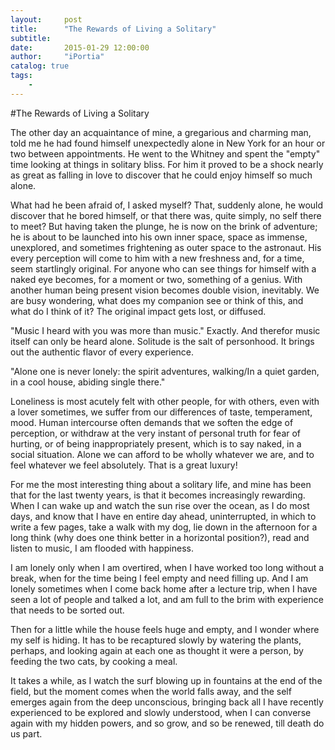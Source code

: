 ```yaml
---
layout:     post
title:      "The Rewards of Living a Solitary"
subtitle:   
date:       2015-01-29 12:00:00
author:     "iPortia"
catalog: true
tags:
    - 
---
```





#The Rewards of Living a Solitary

The other day an acquaintance of mine, a gregarious and charming man, told me he had found himself unexpectedly alone in New York for an hour or two between appointments. He went to the Whitney and spent the "empty" time looking at things in solitary bliss. For him it proved to be a shock nearly as great as falling in love to discover that he could enjoy himself so much alone.

What had he been afraid of, I asked myself? That, suddenly alone, he would discover that he bored himself, or that there was, quite simply, no self there to meet? But having taken the plunge, he is now on the brink of adventure; he is about to be launched into his own inner space, space as immense, unexplored, and sometimes frightening as outer space to the astronaut. His every perception will come to him with a new freshness and, for a time, seem startlingly original. For anyone who can see things for himself with a naked eye becomes, for a moment or two, something of a genius. With another human being present vision becomes double vision, inevitably. We are busy wondering, what does my companion see or think of this, and what do I think of it? The original impact gets lost, or diffused.

"Music I heard with you was more than music." Exactly. And therefor music itself can only be heard alone. Solitude is the salt of personhood. It brings out the authentic flavor of every experience.

"Alone one is never lonely: the spirit adventures, walking/In a quiet garden, in a cool house, abiding single there."

Loneliness is most acutely felt with other people, for with others, even with a lover sometimes, we suffer from our differences of taste, temperament, mood. Human intercourse often demands that we soften the edge of perception, or withdraw at the very instant of personal truth for fear of hurting, or of being inappropriately present, which is to say naked, in a social situation. Alone we can afford to be wholly whatever we are, and to feel whatever we feel absolutely. That is a great luxury!

For me the most interesting thing about a solitary life, and mine has been that for the last twenty years, is that it becomes increasingly rewarding. When I can wake up and watch the sun rise over the ocean, as I do most days, and know that I have en entire day ahead, uninterrupted, in which to write a few pages, take a walk with my dog, lie down in the afternoon for a long think (why does one think better in a horizontal position?), read and listen to music, I am flooded with happiness.

I am lonely only when I am overtired, when I have worked too long without a break, when for the time being I feel empty and need filling up. And I am lonely sometimes when I come back home after a lecture trip, when I have seen a lot of people and talked a lot, and am full to the brim with experience that needs to be sorted out.

Then for a little while the house feels huge and empty, and I wonder where my  self is hiding. It has to be recaptured slowly by watering the plants, perhaps, and looking again at each one as thought it were a person, by feeding the two cats, by cooking a meal.

It takes a while, as I watch the surf blowing up in fountains at the end of the field, but the moment comes when the world falls away, and the self emerges again from the deep unconscious, bringing back all I have recently experienced to be explored and slowly understood, when I can converse again with my hidden powers, and so grow, and so be renewed, till death do us part.

